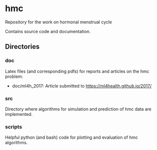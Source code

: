 # hmc
Repository for the work on hormonal menstrual cycle

Contains source code and documentation.

## Directories

### doc

Latex files (and corresponding pdfs) for reports and articles on the hmc problem:

- doc/ml4h_2017: Article submitted to https://ml4health.github.io/2017/

### src

Directory where algorithms for simulation and prediction of hmc data are implemented.

### scripts

Helpful python (and bash) code for plotting and evaluation of hmc algorithms.
